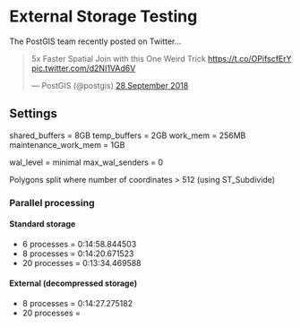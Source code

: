 # External Storage Testing

The PostGIS team recently posted on Twitter...


<html>
<blockquote class="twitter-tweet" data-cards="hidden" data-lang="en-gb"><p lang="en" dir="ltr">5x Faster Spatial Join with this One Weird Trick <a href="https://t.co/OPifscfErY">https://t.co/OPifscfErY</a> <a href="https://t.co/d2NI1VAd6V">pic.twitter.com/d2NI1VAd6V</a></p>&mdash; PostGIS (@postgis) <a href="https://twitter.com/postgis/status/1045698033734668289?ref_src=twsrc%5Etfw">28 September 2018</a></blockquote>
<script async src="https://platform.twitter.com/widgets.js" charset="utf-8"></script>
</html>



## Settings

shared_buffers = 8GB
temp_buffers = 2GB
work_mem = 256MB
maintenance_work_mem = 1GB

wal_level = minimal
max_wal_senders = 0

Polygons split where number of coordinates > 512 (using ST_Subdivide)


### Parallel processing

#### Standard storage

- 6 processes = 0:14:58.844503
- 8 processes = 0:14:20.671523
- 20 processes = 0:13:34.469588

#### External (decompressed storage)

- 8 processes = 0:14:27.275182
- 20 processes = 